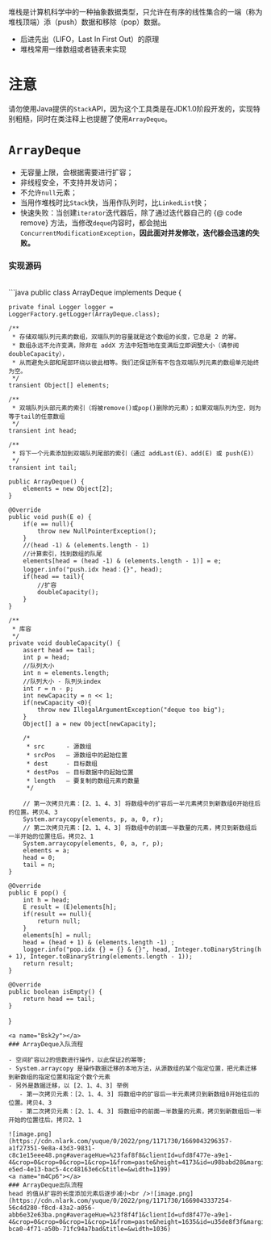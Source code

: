 堆栈是计算机科学中的一种抽象数据类型，只允许在有序的线性集合的一端（称为堆栈顶端）添（push）数据和移除（pop）数据。

- 后进先出（LIFO，Last In First Out）的原理
- 堆栈常用一维数组或者链表来实现
  <a name="oqoiw"></a>
# 注意
请勿使用Java提供的`Stack`API，因为这个工具类是在JDK1.0阶段开发的，实现特别粗糙，同时在类注释上也提醒了使用`ArrayDeque`。
<a name="ckQME"></a>
# `ArrayDeque`

- 无容量上限，会根据需要进行扩容；
- 非线程安全，不支持并发访问；
- 不允许`null`元素；
- 当用作堆栈时比`Stack`快，当用作队列时，比`LinkedList`快；
- 快速失败：当创建`iterator`迭代器后，除了通过迭代器自己的 {@ code remove} 方法，当修改`deque`内容时，都会抛出`ConcurrentModificationException`，**因此面对并发修改，迭代器会迅速的失败。**
  <a name="USHPl"></a>
### 实现源码
<br />
```java
public class ArrayDeque<E> implements Deque<E> {

    private final Logger logger = LoggerFactory.getLogger(ArrayDeque.class);

    /**
     * 存储双端队列元素的数组，双端队列的容量就是这个数组的长度，它总是 2 的幂。
     * 数组永远不允许变满，除非在 addX 方法中短暂地在变满后立即调整大小（请参阅 doubleCapacity），
     * 从而避免头部和尾部环绕以彼此相等。我们还保证所有不包含双端队列元素的数组单元始终为空。
     */
    transient Object[] elements;

    /**
     * 双端队列头部元素的索引（将被remove()或pop()删除的元素）；如果双端队列为空，则为等于tail的任意数组
     */
    transient int head;

    /**
     * 将下一个元素添加到双端队列尾部的索引（通过 addLast(E)、add(E) 或 push(E)）
     */
    transient int tail;

    public ArrayDeque() {
        elements = new Object[2];
    }

    @Override
    public void push(E e) {
        if(e == null){
            throw new NullPointerException();
        }
        //(head -1) & (elements.length - 1)
        //计算索引，找到数组的队尾
        elements[head = (head -1) & (elements.length - 1)] = e;
        logger.info("push.idx head：{}", head);
        if(head == tail){
            //扩容
            doubleCapacity();
        }
    }

    /**
     * 库容
     */
    private void doubleCapacity() {
        assert head == tail;
        int p = head;
        //队列大小
        int n = elements.length;
        //队列大小 - 队列头index
        int r = n - p;
        int newCapacity = n << 1;
        if(newCapacity <0){
            throw new IllegalArgumentException("deque too big");
        }
        Object[] a = new Object[newCapacity];

        /*
         * src      - 源数组
         * srcPos   – 源数组中的起始位置
         * dest     - 目标数组
         * destPos  – 目标数据中的起始位置
         * length   – 要复制的数组元素的数量
         */

        // 第一次拷贝元素：[2、1、4、3] 将数组中的扩容后一半元素拷贝到新数组0开始往后的位置。拷贝4、3
        System.arraycopy(elements, p, a, 0, r);
        // 第二次拷贝元素：[2、1、4、3] 将数组中的前面一半数量的元素，拷贝到新数组后一半开始的位置往后。拷贝2、1
        System.arraycopy(elements, 0, a, r, p);
        elements = a;
        head = 0;
        tail = n;
    }

    @Override
    public E pop() {
        int h = head;
        E result = (E)elements[h];
        if(result == null){
            return null;
        }
        elements[h] = null;
        head = (head + 1) & (elements.length -1) ;
        logger.info("pop.idx {} = {} & {}", head, Integer.toBinaryString(h + 1), Integer.toBinaryString(elements.length - 1));
        return result;
    }

    @Override
    public boolean isEmpty() {
        return head == tail;
    }
}
```
<a name="Bsk2y"></a>
### ArrayDeque入队流程

- 空间扩容以2的倍数进行操作，以此保证2的幂等;
- System.arraycopy 是操作数据迁移的本地方法，从源数组的某个指定位置，把元素迁移到新数组的指定位置和指定个数个元素
- 另外是数据迁移，以 [2、1、4、3] 举例
   - 第一次拷贝元素：[2、1、4、3] 将数组中的扩容后一半元素拷贝到新数组0开始往后的位置。拷贝4、3
   - 第二次拷贝元素：[2、1、4、3] 将数组中的前面一半数量的元素，拷贝到新数组后一半开始的位置往后。拷贝2、1

![image.png](https://cdn.nlark.com/yuque/0/2022/png/1171730/1669043296357-a1f27351-9e8a-43d3-9831-c8c1e15eee48.png#averageHue=%23faf8f8&clientId=ufd8f477e-a9e1-4&crop=0&crop=0&crop=1&crop=1&from=paste&height=4173&id=u98babd28&margin=%5Bobject%20Object%5D&name=image.png&originHeight=5283&originWidth=1518&originalType=binary&ratio=1&rotation=0&showTitle=false&size=474498&status=done&style=none&taskId=u37edc99f-e5ed-4e13-bac5-4cc48163e6c&title=&width=1199)
<a name="m4Cp6"></a>
### ArrayDeque出队流程
head 的值从扩容的长度添加元素后逐步减小<br />![image.png](https://cdn.nlark.com/yuque/0/2022/png/1171730/1669043337254-56c4d280-f8cd-43a2-a056-abb6e32e63ba.png#averageHue=%23f8f4f1&clientId=ufd8f477e-a9e1-4&crop=0&crop=0&crop=1&crop=1&from=paste&height=1635&id=u35de8f3f&margin=%5Bobject%20Object%5D&name=image.png&originHeight=1635&originWidth=1036&originalType=binary&ratio=1&rotation=0&showTitle=false&size=174621&status=done&style=none&taskId=uf49edbec-bca0-4f71-a50b-71fc94a7bad&title=&width=1036)

